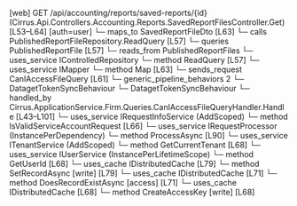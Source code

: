 [web] GET /api/accounting/reports/saved-reports/{id}  (Cirrus.Api.Controllers.Accounting.Reports.SavedReportFilesController.Get)  [L53–L64] [auth=user]
  └─ maps_to SavedReportFileDto [L63]
  └─ calls PublishedReportFileRepository.ReadQuery [L57]
  └─ queries PublishedReportFile [L57]
    └─ reads_from PublishedReportFiles
  └─ uses_service IControlledRepository<PublishedReportFile>
    └─ method ReadQuery [L57]
  └─ uses_service IMapper
    └─ method Map [L63]
  └─ sends_request CanIAccessFileQuery [L61]
    └─ generic_pipeline_behaviors 2
      └─ DatagetTokenSyncBehaviour
      └─ DatagetTokenSyncBehaviour
    └─ handled_by Cirrus.ApplicationService.Firm.Queries.CanIAccessFileQueryHandler.Handle [L43–L101]
      └─ uses_service IRequestInfoService (AddScoped)
        └─ method IsValidServiceAccountRequest [L66]
      └─ uses_service IRequestProcessor (InstancePerDependency)
        └─ method ProcessAsync [L90]
      └─ uses_service ITenantService (AddScoped)
        └─ method GetCurrentTenant [L68]
      └─ uses_service IUserService (InstancePerLifetimeScope)
        └─ method GetUserId [L68]
      └─ uses_cache IDistributedCache [L79]
        └─ method SetRecordAsync [write] [L79]
      └─ uses_cache IDistributedCache [L71]
        └─ method DoesRecordExistAsync [access] [L71]
      └─ uses_cache IDistributedCache [L68]
        └─ method CreateAccessKey [write] [L68]

